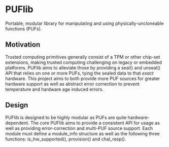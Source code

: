 PUFlib
======

Portable, modular library for manipulating and using physically-uncloneable functions (PUFs).

Motivation
-----------

Trusted computing primitives generally consist of a TPM or other chip-set extensions, making trusted
computing challenging on legacy or embedded platforms. PUFlib aims to alleviate those by providing
a seal() and unseal() API that relies on one or more PUFs, tying the sealed data to that *exact*
hardware. This project aims to both provide more PUF sources for greater hardware support as well as
abstract error correction to prevent temperature and hardware age induced errors.

Design
------

PUFlib is designed to be highly modular as PUFs are quite hardware-dependent. The core PUFlib aims
to provide a consistent API for usage as well as providing error-correction and multi-PUF source support.
Each module must define a module_info structure as well as the following three functions: is_hw_supported(),
 provision() and chal_resp().